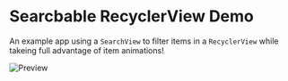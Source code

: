 # Searcbable RecyclerView Demo
An example app using a `SearchView` to filter items in a `RecyclerView` while takeing full advantage of item animations!

![Preview](http://i.stack.imgur.com/htz0Y.gif)
